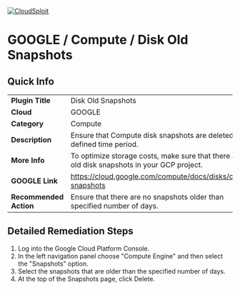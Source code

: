 [![CloudSploit](https://cloudsploit.com/img/logo-new-big-text-100.png "CloudSploit")](https://cloudsploit.com)

# GOOGLE / Compute / Disk Old Snapshots

## Quick Info

| | |
|-|-|
| **Plugin Title** | Disk Old Snapshots |
| **Cloud** | GOOGLE |
| **Category** | Compute |
| **Description** | Ensure that Compute disk snapshots are deleted after defined time period. |
| **More Info** | To optimize storage costs, make sure that there are no old disk snapshots in your GCP project. |
| **GOOGLE Link** | https://cloud.google.com/compute/docs/disks/create-snapshots |
| **Recommended Action** | Ensure that there are no snapshots older than specified number of days. |

## Detailed Remediation Steps
1. Log into the Google Cloud Platform Console.
2. In the left navigation panel choose "Compute Engine" and then select the "Snapshots" option.
3. Select the snapshots that are older than the specified number of days.
4. At the top of the Snapshots page, click Delete.
